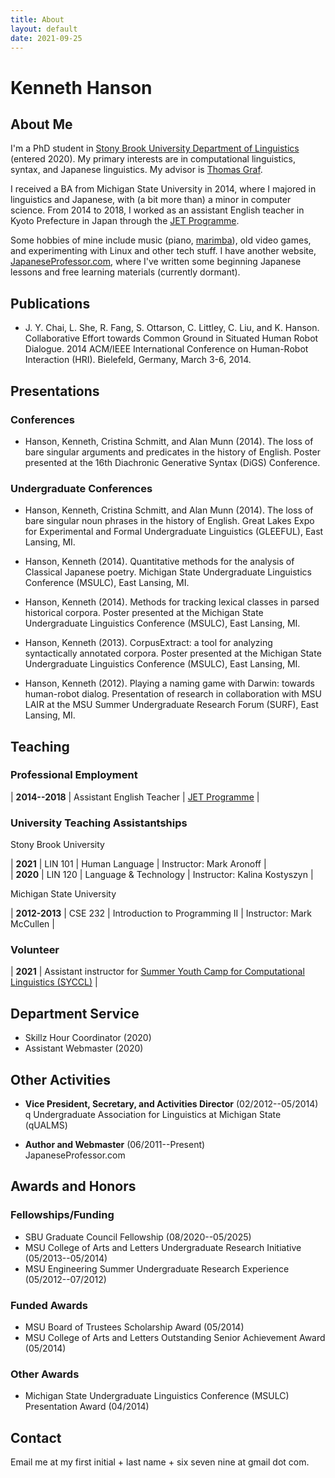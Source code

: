 ```yaml
---
title: About
layout: default
date: 2021-09-25
---
```


# Kenneth Hanson

## About Me

I'm a PhD student in [Stony Brook University Department of Linguistics][sbling] (entered 2020). My primary interests are in computational linguistics, syntax, and Japanese linguistics. My advisor is [Thomas Graf][graf].

I received a BA from Michigan State University in 2014, where I majored in linguistics and Japanese, with (a bit more than) a minor in computer science. From 2014 to 2018, I worked as an assistant English teacher in Kyoto Prefecture in Japan through the [JET Programme][jet]. 

Some hobbies of mine include music (piano, [marimba][]), old video games, and experimenting with Linux and other tech stuff. I have another website, [JapaneseProfessor.com][jp], where I've written some beginning Japanese lessons and free learning materials (currently dormant).


## Publications

* J. Y. Chai, L. She, R. Fang, S. Ottarson, C. Littley, C. Liu, and K. Hanson. Collaborative Effort towards Common Ground in Situated Human Robot Dialogue. 2014 ACM/IEEE International Conference on Human-Robot Interaction (HRI). Bielefeld, Germany, March 3-6, 2014.


## Presentations

### Conferences

* Hanson, Kenneth, Cristina Schmitt, and Alan Munn (2014). The loss of bare singular arguments and predicates in the history of English. Poster presented at the 16th Diachronic Generative Syntax (DiGS) Conference.

### Undergraduate Conferences

* Hanson, Kenneth, Cristina Schmitt, and Alan Munn (2014). The loss of bare singular noun phrases in the history of English. Great Lakes Expo for Experimental and Formal Undergraduate Linguistics (GLEEFUL), East Lansing, MI.

* Hanson, Kenneth (2014). Quantitative methods for the analysis of Classical Japanese poetry. Michigan State Undergraduate Linguistics Conference (MSULC), East Lansing, MI.

* Hanson, Kenneth (2014). Methods for tracking lexical classes in parsed historical corpora. Poster presented at the Michigan State Undergraduate Linguistics Conference (MSULC), East Lansing, MI.

* Hanson, Kenneth (2013). CorpusExtract: a tool for analyzing syntactically annotated corpora. Poster presented at the Michigan State Undergraduate Linguistics Conference (MSULC), East Lansing, MI.

* Hanson, Kenneth (2012). Playing a naming game with Darwin: towards human-robot dialog. Presentation of research in collaboration with MSU LAIR at the MSU Summer Undergraduate Research Forum (SURF), East Lansing, MI.


## Teaching

### Professional Employment

| **2014--2018** | Assistant English Teacher | [JET Programme][jet] |

### University Teaching Assistantships

Stony Brook University

| **2021** | LIN 101 | Human Language | Instructor: Mark Aronoff |  
| **2020** | LIN 120 | Language & Technology | Instructor: Kalina Kostyszyn |

Michigan State University

| **2012-2013** | CSE 232 | Introduction to Programming II | Instructor: Mark McCullen |

### Volunteer

| **2021** | Assistant instructor for [Summer Youth Camp for Computational Linguistics (SYCCL)][syccl] |

[syccl]: https://calendar.stonybrook.edu/site/iacs/event/summer-youth-camp-for-computational-linguistics-syccl-1/


## Department Service

* Skillz Hour Coordinator (2020)
* Assistant Webmaster (2020)


## Other Activities

* **Vice President, Secretary, and Activities Director** (02/2012--05/2014)  
  q Undergraduate Association for Linguistics at Michigan State (qUALMS)

* **Author and Webmaster** (06/2011--Present)  
  JapaneseProfessor.com


## Awards and Honors

### Fellowships/Funding

* SBU Graduate Council Fellowship (08/2020--05/2025)
* MSU College of Arts and Letters Undergraduate Research Initiative (05/2013--05/2014)
* MSU Engineering Summer Undergraduate Research Experience (05/2012--07/2012)

### Funded Awards

* MSU Board of Trustees Scholarship Award (05/2014)
* MSU College of Arts and Letters Outstanding Senior Achievement Award (05/2014)

### Other Awards

* Michigan State Undergraduate Linguistics Conference (MSULC) Presentation Award (04/2014)


## Contact

Email me at my first initial + last name + six seven nine at gmail dot com.

[sbling]: linguistics.stonybrook.edu
[graf]: thomasgraf.net
[jet]: www.jetprogramme.org
[qUALMS]: www.msu.edu/~qualms
[lair]: lair.cse.msu.edu/
[cse232]: www.cse.msu.edu/~cse232
[marimba]: en.wikipedia.org/wiki/Marimba
[jp]: www.japaneseprofessor.com
[research]: /research
